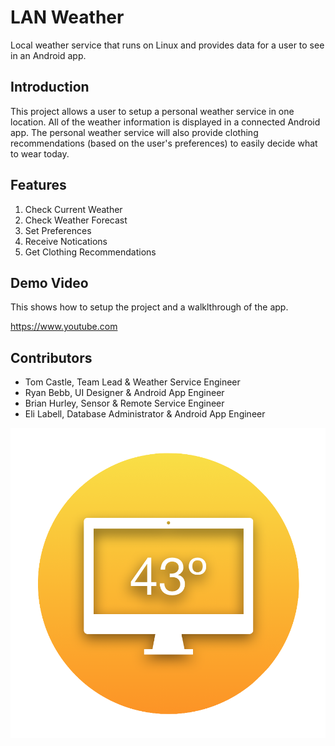 # LAN Weather

Local weather service that runs on Linux and provides data for a user to see in an Android app.

## Introduction

This project allows a user to setup a personal weather service in one location. All of the weather information is displayed in a connected Android app. The personal weather service will also provide clothing recommendations (based on the user's preferences) to easily decide what to wear today.

## Features

1. Check Current Weather
2. Check Weather Forecast
3. Set Preferences
4. Receive Notications
5. Get Clothing Recommendations

## Demo Video

This shows how to setup the project and a walklthrough of the app.

<https://www.youtube.com>

## Contributors

* Tom Castle, Team Lead & Weather Service Engineer
* Ryan Bebb, UI Designer & Android App Engineer
* Brian Hurley, Sensor & Remote Service Engineer
* Eli Labell, Database Administrator & Android App Engineer

![Alt](lan_weather_icon.png "Logo")
